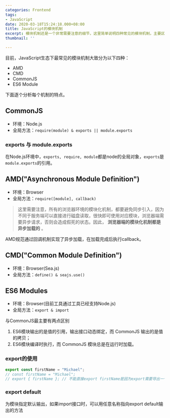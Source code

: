```yaml
---
categories: Frontend
tags:
- JavaScript
date: 2020-03-18T15:24:18.000+08:00
title: JavaScript的模块机制
excerpt: 模块机制还是一个非常需要注意的细节，这里简单说明四种常见的模块机制，主要区分AMD，CMD，ES6 Module。
thumbnail: ''

---
```

目前，JavaScript生态下最常见的模块机制大致分为以下四种：

- AMD
- CMD
- CommonJS
- ES6 Module

下面逐个分析每个机制的特点。

## CommonJS

- 环境：Node.js
- 全局方法：`require(module) & exports || module.exports`

### exports 与 module.exports

在Node.js环境中，`exports, require, module`都是node的全局对象，`exports`是`module.exports`的引用。

## AMD("Asynchronous Module Definition")

- 环境：Browser
- 全局方法：`require([module], callback)`

> 这里需要注意，所有的浏览器环境的模块化机制，都要避免同步引入，因为不同于服务端可以直接进行磁盘读取，很快即可使用对应模块，浏览器端需要异步请求，否则会造成假死的状态。因此， __浏览器端的模块化机制都是异步加载的__ 。

AMD规范通过回调机制实现了异步加载，在加载完成后执行callback。

## CMD("Common Module Definition")

- 环境：Browser(Sea.js)
- 全局方法：`define() & seajs.use()`

## ES6 Modules

- 环境：Browser(目前工具通过工具已经支持Node.js)
- 全局方法：`export & import`

与CommonJS最主要有两点区别

1. ES6模块输出的是值的引用，输出接口动态绑定，而 CommonJS 输出的是值的拷贝；
2. ES6模块编译时执行，而 CommonJS 模块总是在运行时加载。

### export的使用

```javascript
export const firstName = "Michael";
// const firstName = "Michael";
// export { firstName }; // 不能直接export firstName是因为export需要导出一个“接口”而不能是一个值。
```

### export default

为模块指定默认输出，如果import接口时，可以用任意名称指向export default输出的方法